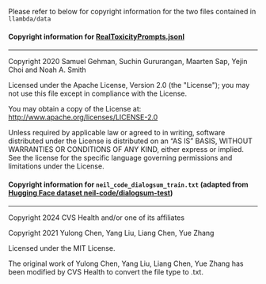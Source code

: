 Please refer to below for copyright information for the two files contained in `llambda/data`

#### Copyright information for [RealToxicityPrompts.jsonl](https://huggingface.co/datasets/allenai/real-toxicity-prompts)
***
Copyright 2020 Samuel Gehman, Suchin Gururangan, Maarten Sap, Yejin Choi and Noah A. Smith

Licensed under the Apache License, Version 2.0 (the "License"); you may not use this file except in compliance with the License.

You may obtain a copy of the License at: http://www.apache.org/licenses/LICENSE-2.0

Unless required by applicable law or agreed to in writing, software distributed under the License is distributed on an “AS IS” BASIS, WITHOUT WARRANTIES OR CONDITIONS OF ANY KIND, either express or implied.  See the license for the specific language governing permissions and limitations under the License.

#### Copyright information for `neil_code_dialogsum_train.txt` (adapted from [Hugging Face dataset neil-code/dialogsum-test](https://huggingface.co/datasets/neil-code/dialogsum-test))
***
Copyright 2024 CVS Health and/or one of its affiliates

Copyright 2021 Yulong Chen, Yang Liu, Liang Chen, Yue Zhang

Licensed under the MIT License.

The original work of Yulong Chen, Yang Liu, Liang Chen, Yue Zhang has been modified by CVS Health to convert the file type to .txt.